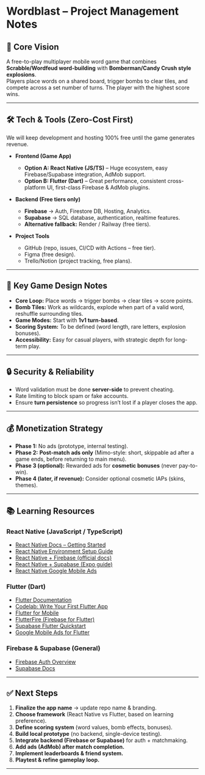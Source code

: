 # Wordblast – Project Management Notes

## 🎯 Core Vision
A free-to-play multiplayer mobile word game that combines **Scrabble/Wordfeud word-building** with **Bomberman/Candy Crush style explosions**.  
Players place words on a shared board, trigger bombs to clear tiles, and compete across a set number of turns. The player with the highest score wins.

---

## 🛠️ Tech & Tools (Zero-Cost First)
We will keep development and hosting 100% free until the game generates revenue.

- **Frontend (Game App)**  
  - **Option A: React Native (JS/TS)** – Huge ecosystem, easy Firebase/Supabase integration, AdMob support.  
  - **Option B: Flutter (Dart)** – Great performance, consistent cross-platform UI, first-class Firebase & AdMob plugins.  

- **Backend (Free tiers only)**  
  - **Firebase** → Auth, Firestore DB, Hosting, Analytics.  
  - **Supabase** → SQL database, authentication, realtime features.  
  - **Alternative fallback:** Render / Railway (free tiers).  

- **Project Tools**  
  - GitHub (repo, issues, CI/CD with Actions – free tier).  
  - Figma (free design).  
  - Trello/Notion (project tracking, free plans).  

---

## 📐 Key Game Design Notes
- **Core Loop:** Place words → trigger bombs → clear tiles → score points.  
- **Bomb Tiles:** Work as wildcards, explode when part of a valid word, reshuffle surrounding tiles.  
- **Game Modes:** Start with **1v1 turn-based**.  
- **Scoring System:** To be defined (word length, rare letters, explosion bonuses).  
- **Accessibility:** Easy for casual players, with strategic depth for long-term play.  

---

## 🔒 Security & Reliability
- Word validation must be done **server-side** to prevent cheating.  
- Rate limiting to block spam or fake accounts.  
- Ensure **turn persistence** so progress isn’t lost if a player closes the app.  

---

## 💰 Monetization Strategy
- **Phase 1:** No ads (prototype, internal testing).  
- **Phase 2:** **Post-match ads only** (Mimo-style: short, skippable ad after a game ends, before returning to main menu).  
- **Phase 3 (optional):** Rewarded ads for **cosmetic bonuses** (never pay-to-win).  
- **Phase 4 (later, if revenue):** Consider optional cosmetic IAPs (skins, themes).  

---

## 📚 Learning Resources

### React Native (JavaScript / TypeScript)
- [React Native Docs – Getting Started](https://reactnative.dev/docs/getting-started)  
- [React Native Environment Setup Guide](https://reactnative.dev/docs/environment-setup)  
- [React Native + Firebase (official docs)](https://firebase.google.com/docs/react-native/setup)  
- [React Native + Supabase (Expo guide)](https://supabase.com/docs/guides/getting-started/tutorials/with-expo-react-native)  
- [React Native Google Mobile Ads](https://rntester.app/examples/AdMob)  

### Flutter (Dart)
- [Flutter Documentation](https://docs.flutter.dev/)  
- [Codelab: Write Your First Flutter App](https://docs.flutter.dev/get-started/codelab)  
- [Flutter for Mobile](https://docs.flutter.dev/get-started/flutter-for/mobile)  
- [FlutterFire (Firebase for Flutter)](https://firebase.google.com/docs/flutter/setup)  
- [Supabase Flutter Quickstart](https://supabase.com/docs/guides/getting-started/tutorials/with-flutter)  
- [Google Mobile Ads for Flutter](https://developers.google.com/admob/flutter/quick-start)  

### Firebase & Supabase (General)
- [Firebase Auth Overview](https://firebase.google.com/docs/auth)  
- [Supabase Docs](https://supabase.com/docs)  

---

## ✅ Next Steps
1. **Finalize the app name** → update repo name & branding.  
2. **Choose framework** (React Native vs Flutter, based on learning preference).  
3. **Define scoring system** (word values, bomb effects, bonuses).  
4. **Build local prototype** (no backend, single-device testing).  
5. **Integrate backend (Firebase or Supabase)** for auth + matchmaking.  
6. **Add ads (AdMob) after match completion.**  
7. **Implement leaderboards & friend system.**  
8. **Playtest & refine gameplay loop.**  

---
